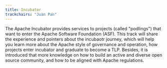 ```yaml
---
title: Incubator
trackchairs: "Juan Pan"
---
```


The Apache Incubator provides services to projects (called "podlings") that want to enter the Apache Software Foundation (ASF).
This track will share the experience and pointers about the incubaotr journey, which will help you learn more about the Apache style of governance and operation, how projects enter incubator and graduate to become a TLP. Besides, it is introduced that more knowledge on how to build an active and diverse open source community, and how to be aligned with Apache regulations.
